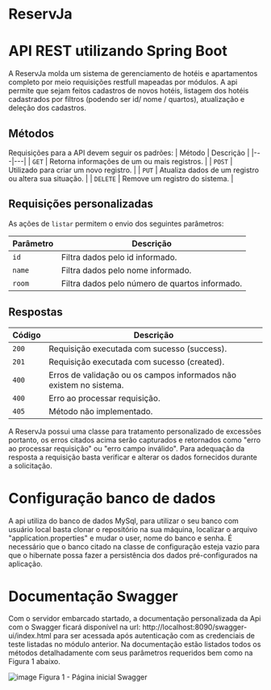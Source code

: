# ReservJa

# API REST utilizando Spring Boot

A ReservJa molda um sistema de gerenciamento de hotéis e apartamentos completo por meio requisições restfull mapeadas por módulos.
A api permite que sejam feitos cadastros de novos hotéis, listagem dos hotéis cadastrados por filtros (podendo ser id/ nome / quartos), atualização e deleção dos cadastros.

## Métodos
Requisições para a API devem seguir os padrões:
| Método | Descrição |
|---|---|
| `GET` | Retorna informações de um ou mais registros. |
| `POST` | Utilizado para criar um novo registro. |
| `PUT` | Atualiza dados de um registro ou altera sua situação. |
| `DELETE` | Remove um registro do sistema. |

## Requisições personalizadas
As ações de `listar` permitem o envio dos seguintes parâmetros:

| Parâmetro | Descrição |
|---|---|
| `id` | Filtra dados pelo id informado. |
| `name` | Filtra dados pelo nome informado. |
| `room` | Filtra dados pelo número de quartos informado. |


## Respostas

| Código | Descrição |
|---|---|
| `200` | Requisição executada com sucesso (success).|
| `201` | Requisição executada com sucesso (created).|
| `400` | Erros de validação ou os campos informados não existem no sistema.|
| `400` | Erro ao processar requisição.|
| `405` | Método não implementado.|

A ReservJa possui uma classe para tratamento personalizado de excessões portanto, os erros citados acima serão capturados e retornados como "erro ao processar requisição" ou "erro campo inválido". Para adequação da resposta a requisição basta verificar e alterar os dados fornecidos durante a solicitação.

# Configuração banco de dados

A api utiliza do banco de dados MySql, para utilizar o seu banco com usuário local basta  clonar o repositório na sua máquina, localizar o arquivo "application.properties" e mudar o user, nome do banco e senha. É necessário que o banco citado na classe de configuração esteja vazio para que o hibernate possa fazer a persistência dos dados pré-configurados na aplicação.


# Documentação Swagger

Com o servidor embarcado startado, a documentação personalizada da Api com o Swagger ficará disponível na url: http://localhost:8090/swagger-ui/index.html para ser acessada após autenticação com as credenciais de teste listadas no módulo anterior. Na documentação estão listados todos os métodos detalhadamente com seus parâmetros requeridos bem como na Figura 1 abaixo.

![image](https://user-images.githubusercontent.com/92373290/184497647-dc6b65a5-3a7b-4dc0-a37d-ab413b4968d2.png)
Figura 1 - Página inicial Swagger 





